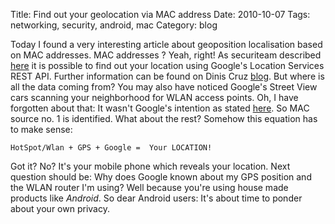 Title: Find out your geolocation via MAC address
Date: 2010-10-07
Tags: networking, security, android, mac
Category: blog

Today I found a very interesting article about geoposition localisation based on MAC addresses. MAC addresses ? Yeah, right! As securiteam described [here][1] it is possible to find out your location using Google's Location Services REST API. Further information can be found on Dinis Cruz [blog][2]. But where is all the data coming from? You may also have noticed Google's Street View cars scanning your neighborhood for WLAN access points. Oh, I have forgotten about that: It wasn't Google's intention as stated [here][3]. So MAC source no. 1 is identified. What about the rest? Somehow this equation has to make sense:

~~~.shell
HotSpot/Wlan + GPS + Google =  Your LOCATION!
~~~
Got it? No? It's your mobile phone which reveals your location. Next question should be: Why does Google known about my GPS position and the WLAN router I'm using? Well because you're using house made products like *Android*. So dear Android users: It's about time to ponder about your own privacy.

 [1]: http://blogs.securiteam.com/index.php/archives/1450
 [2]: http://diniscruz.blogspot.com/2010/10/using-mac-address-to-find-your-physical.html
 [3]: http://googleblog.blogspot.com/2010/05/wifi-data-collection-update.html

